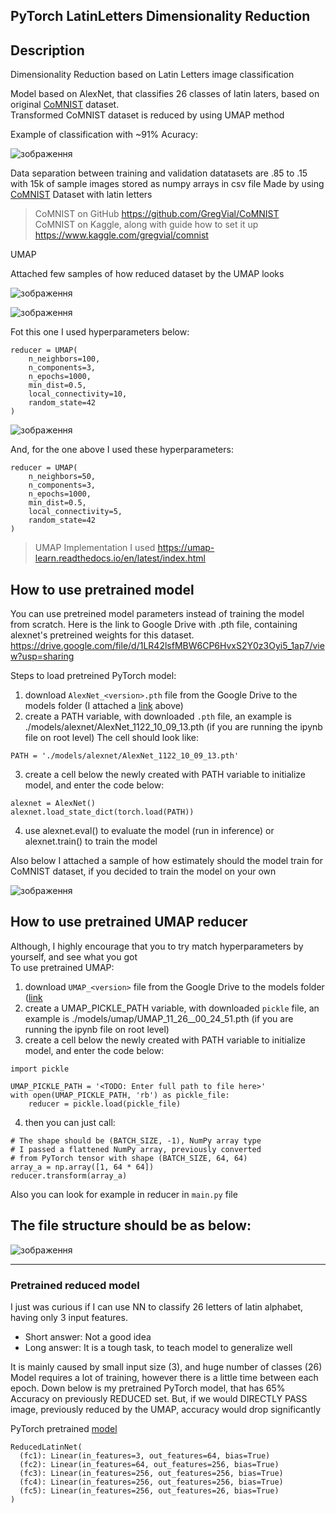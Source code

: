 ## PyTorch LatinLetters Dimensionality Reduction
Description
---
Dimensionality Reduction based on Latin Letters image classification

Model based on AlexNet, that classifies 26 classes of latin laters, based on original [CoMNIST](https://github.com/GregVial/CoMNIST) dataset.\
Transformed CoMNIST dataset is reduced by using UMAP method

Example of classification with ~91% Acuracy:

![зображення](https://user-images.githubusercontent.com/37474734/142851107-cbaac9d4-1570-48a7-9c78-e64857129e5b.png)


Data separation between training and validation datatasets are .85 to .15 with 15k of sample images stored as numpy arrays in csv file
Made by using [CoMNIST](https://github.com/GregVial/CoMNIST) Dataset with latin letters

> CoMNIST on GitHub https://github.com/GregVial/CoMNIST \
> CoMNIST on Kaggle, along with guide how to set it up
> https://www.kaggle.com/gregvial/comnist

UMAP 

Attached few samples of how reduced dataset by the UMAP looks

![зображення](https://user-images.githubusercontent.com/37474734/143688835-ef380d54-0dbc-4700-95cd-8455b8131ef2.png)

![зображення](https://user-images.githubusercontent.com/37474734/143688821-acaf79c0-d29e-43c7-ac28-f34ff3504010.png)

Fot this one I used hyperparameters below:
```
reducer = UMAP(
    n_neighbors=100,
    n_components=3,
    n_epochs=1000,
    min_dist=0.5,
    local_connectivity=10,
    random_state=42
)
```

![зображення](https://user-images.githubusercontent.com/37474734/143690501-74cc49d8-4cf9-4bce-8148-6db17f9d15b2.png)

And, for the one above I used these hyperparameters:
```
reducer = UMAP(
    n_neighbors=50,
    n_components=3,
    n_epochs=1000,
    min_dist=0.5,
    local_connectivity=5,
    random_state=42
)
```


> UMAP Implementation I used https://umap-learn.readthedocs.io/en/latest/index.html

## How to use pretrained model
You can use pretreined model parameters instead of training the model from scratch.
Here is the link to Google Drive with .pth file, containing alexnet's pretreined weights for this dataset.
https://drive.google.com/file/d/1LR42lsfMBW6CP6HvxS2Y0z3Oyi5_1ap7/view?usp=sharing

Steps to load pretreined PyTorch model:
1. download `AlexNet_<version>.pth` file from the Google Drive to the models folder (I attached a [link](https://drive.google.com/file/d/1LR42lsfMBW6CP6HvxS2Y0z3Oyi5_1ap7/view?usp=sharing) above)
2. create a PATH variable, with downloaded `.pth` file, an example is ./models/alexnet/AlexNet_1122_10_09_13.pth (if you are running the ipynb file on root level)
The cell should look like:
```
PATH = './models/alexnet/AlexNet_1122_10_09_13.pth'
```
3. create a cell below the newly created with PATH variable to initialize model, and enter the code below:
    
```
alexnet = AlexNet()
alexnet.load_state_dict(torch.load(PATH))
```

4. use alexnet.eval() to evaluate the model (run in inference) or alexnet.train() to train the model

Also below I attached a sample of how estimately should the model train for CoMNIST dataset, if you decided to train the model on your own

![зображення](https://user-images.githubusercontent.com/37474734/142851130-ef97eede-599a-435e-9420-a9e7ed0e7bf0.png)



## How to use pretrained UMAP reducer
Although, I highly encourage that you to try match hyperparameters by yourself, and see what you got\
To use pretrained UMAP:
1. download `UMAP_<version>` file from the Google Drive to the models folder ([link](https://drive.google.com/file/d/12816s5bCtf41LIpSeYv46uuMMQ3dItnw/view?usp=sharing)
2. create a UMAP_PICKLE_PATH variable, with downloaded `pickle` file, an example is ./models/umap/UMAP_11_26__00_24_51.pth (if you are running the ipynb file on root level)
3. create a cell below the newly created with PATH variable to initialize model, and enter the code below:
```
import pickle

UMAP_PICKLE_PATH = '<TODO: Enter full path to file here>'
with open(UMAP_PICKLE_PATH, 'rb') as pickle_file:
    reducer = pickle.load(pickle_file)
```
4. then you can just call:
```
# The shape should be (BATCH_SIZE, -1), NumPy array type
# I passed a flattened NumPy array, previously converted 
# from PyTorch tensor with shape (BATCH_SIZE, 64, 64)
array_a = np.array([1, 64 * 64])
reducer.transform(array_a)
```
Also you can look for example in reducer in `main.py` file

## The file structure should be as below:
![зображення](https://user-images.githubusercontent.com/37474734/143688108-7acb8789-53ad-4bef-b96e-1a8451fa488f.png)

---

### Pretrained reduced model
I just was curious if I can use NN to classify 26 letters of latin alphabet, having only 3 input features.

- Short answer: Not a good idea
- Long answer: It is a tough task, to teach model to generalize well

It is mainly caused by small input size (3), and huge number of classes (26) \
Model requires a lot of training, however there is a little time between each epoch.
Down below is my pretrained PyTorch model, that has 65% Accuracy on previously REDUCED set. But, if we would DIRECTLY PASS image, previously reduced by the UMAP, accuracy would drop significantly

PyTorch pretrained [model](https://drive.google.com/file/d/1q9pvlbPiP5MZ-5N2YGMIWCsGeYneqLiu/view?usp=sharing)

```
ReducedLatinNet(
  (fc1): Linear(in_features=3, out_features=64, bias=True)
  (fc2): Linear(in_features=64, out_features=256, bias=True)
  (fc3): Linear(in_features=256, out_features=256, bias=True)
  (fc4): Linear(in_features=256, out_features=256, bias=True)
  (fc5): Linear(in_features=256, out_features=26, bias=True)
)
```
